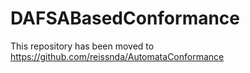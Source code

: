 # DAFSABasedConformance
This repository has been moved to https://github.com/reissnda/AutomataConformance
